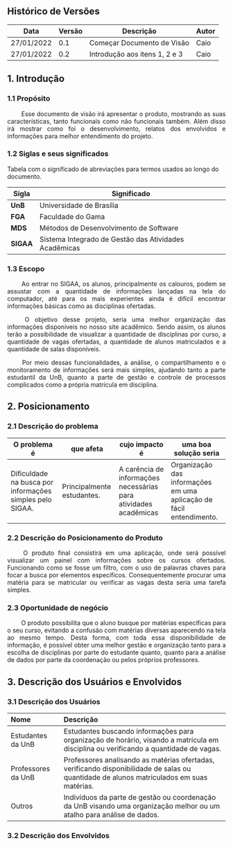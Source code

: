 ## Histórico de Versões

Data|Versão|Descrição|Autor
-|-|-|-
27/01/2022|0.1|Começar Documento de Visão| Caio|
27/01/2022|0.2|Introdução aos itens 1, 2 e 3| Caio|

## 1. <a name="1">Introdução</a>

### 1.1 <a name ="1_1">Propósito</a>

<p align="justify"> &emsp;&emsp; Esse documento de visão irá apresentar o produto,
 mostrando as suas características, tanto funcionais como não funcionais também.
 Além disso irá mostrar como foi o desenvolvimento, relatos dos envolvidos e
 informações para melhor entendimento do projeto. </p>

### 1.2 <a name=1_3>Siglas e seus significados</a>

Tabela com o significado de abreviações para termos usados ao longo do documento.

|Sigla |Significado |
--|--
|**UnB**| Universidade de Brasília
|**FGA**| Faculdade do Gama 
|**MDS**| Métodos de Desenvolvimento de Software
|**SIGAA**| Sistema Integrado de Gestão das Atividades Acadêmicas

### 1.3 <a name="1_2">Escopo</a>

<p align="justify"> &emsp;&emsp; Ao entrar no SIGAA, os alunos, principalmente os calouros, podem 
se assustar com a quantidade de informações lançadas na tela do computador, até para os mais experientes 
ainda é difícil encontrar informações básicas como as disciplinas ofertadas. </p>
 
<p align="justify"> &emsp;&emsp; O objetivo desse projeto, seria uma melhor organização das informações 
disponíveis no nosso site acadêmico. Sendo assim, os alunos terão a possibilidade de visualizar a quantidade 
de disciplinas por curso, a quantidade de vagas ofertadas, a quantidade de alunos matriculados e a quantidade 
de salas disponíveis. </p>

<p align="justify"> &emsp;&emsp; Por meio dessas funcionalidades, a análise, o compartilhamento e o monitoramento
de informações será mais simples, ajudando tanto a parte estudantil da UnB, quanto a parte 
de gestão e controle de processos complicados como a própria matrícula em disciplina. </p>
  
## 2. <a name="2">Posicionamento</a>

### 2.1 <a name="2_2">Descrição do problema</a>

| O problema é | que afeta | cujo impacto é | uma boa solução seria |
| ------------ | --------- | -------------- | ----------------------|
| Dificuldade na busca por informações simples pelo SIGAA. | Principalmente estudantes. | A carência de informações necessárias para atividades acadêmicas | Organização das informações em uma aplicação de fácil entendimento. |

### 2.2 <a name="2_3">Descrição do Posicionamento do Produto</a>

<p align="justify">&emsp;&emsp; O produto final consistirá em uma aplicação, onde será possível visualizar 
 um painel com informações sobre os cursos ofertados. Funcionando como se fosse um filtro, com o uso de 
 palavras chaves para focar a busca por elementos específicos. Consequentemente procurar uma matéria para
 se matricular ou verificar as vagas desta seria uma tarefa simples. </p>
 
 ### 2.3 <a name="2_1">Oportunidade de negócio</a>

<p align="justify">&emsp;&emsp; O produto possibilita que o aluno busque por matérias específicas para o 
 seu curso, evitando a confusão com matérias diversas aparecendo na tela ao mesmo tempo. Desta forma, com toda essa 
 disponibilidade de informação, é possível obter uma melhor gestão e organização tanto para a escolha de disciplinas 
 por parte do estudante quanto, quanto para a análise de dados por parte da coordenação ou pelos próprios professores. </p>
 
 ## 3. <a name="3">Descrição dos Usuários e Envolvidos</a>
 
 ### 3.1 <a name="3.1">Descrição dos Usuários</a>
 
|**Nome**|**Descrição**|
|:-|:-|
| Estudantes da UnB | Estudantes buscando informações para organização de horário, visando a matrícula em disciplina ou verificando a quantidade de vagas. |
| Professores da UnB | Professores analisando as matérias ofertadas, verificando disponibilidade de salas ou quantidade de alunos matriculados em suas matérias. |
| Outros | Indivíduos da parte de gestão ou coordenação da UnB visando uma organização melhor ou um atalho para análise de dados. |

### 3.2 <a name="3.2">Descrição dos Envolvidos</a>





